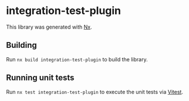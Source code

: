# integration-test-plugin

This library was generated with [Nx](https://nx.dev).

## Building

Run `nx build integration-test-plugin` to build the library.

## Running unit tests

Run `nx test integration-test-plugin` to execute the unit tests via [Vitest](https://vitest.dev/).
